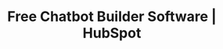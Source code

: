 ---
name: hubspot

host: hubspot.com
origin: https://hubspot.com
pathname: /products/crm/chatbot-builder
search: 
href: https://hubspot.com/products/crm/chatbot-builder
title: Free Chatbot Builder Software | HubSpot

ogTitle: Free Chatbot Builder Software | HubSpot

twitterTitle: Free Chatbot Builder Software | HubSpot

description: >-
  Automate and scale website chat conversations with HubSpot’s free chatbot
  software. Managing questions from prospects and customers has never been
  easier.

ogDescription: >-
  Automate and scale website chat conversations with HubSpot’s free chatbot
  software. Managing questions from prospects and customers has never been
  easier.

image: https://wtcfns.hubspot.com/wt-api/social-sharing
ogImage: https://wtcfns.hubspot.com/wt-api/social-sharing
twitterImage: https://wtcfns.hubspot.com/wt-api/social-sharing
keywords: 
logo: 
---